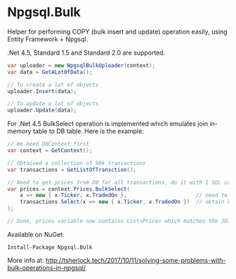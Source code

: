 # Npgsql.Bulk
Helper for performing COPY (bulk insert and update) operation easily, using Entity Framework + Npgsql. 

.Net 4.5, Standard 1.5 and Standard 2.0 are supported.

```c#
var uploader = new NpgsqlBulkUploader(context);
var data = GetALotOfData();

// To create a lot of objects
uploader.Insert(data);

// To update a lot of objects
uploader.Update(data);
```

For .Net 4.5 BulkSelect operation is implemented which emulates join in-memory table to DB table. Here is the example:

```c#
// We need DbContext first
var context = GetContext();                 

// Obtained a collection of 50k transactions
var transactions = GetListOfTransction();   

// Need to get prices from DB for all transactions, do it with 1 SQL call
var prices = context.Prices.BulkSelect(
    x => new { x.Ticker, x.TradedOn },                      // need to specify key for JOIN
    transactions.Select(x => new { x.Ticker, x.TradedOn })  // obtain key data from local objects
);

// Done, prices variable now contains List<Price> which matches the JOIN DB table to in-memory collection

```

    
Available on NuGet: 
```
Install-Package Npgsql.Bulk
```

More info at: http://tsherlock.tech/2017/10/11/solving-some-problems-with-bulk-operations-in-npgsql/
